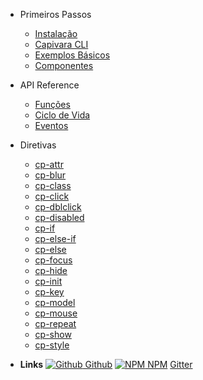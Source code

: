 * Primeiros Passos

  * [Instalação](/GettingStarted/quickstart.md)
  * [Capivara CLI](/GettingStarted/capivara-cli.md)
  * [Exemplos Básicos](/GettingStarted/first-example.md)
  * [Componentes](/GettingStarted/Components.md)
  
* API Reference

  * [Funções](/Customization/Functions.md)
  * [Ciclo de Vida](/Customization/LifeCicle.md)  
  * [Eventos](/Customization/Events.md)

* Diretivas

  * [cp-attr](/Directives/cp-attr.md)
  * [cp-blur](/Directives/cp-blur.md)
  * [cp-class](/Directives/cp-class.md)
  * [cp-click](/Directives/cp-click.md)
  * [cp-dblclick](/Directives/cp-dblclick.md)
  * [cp-disabled](/Directives/cp-disabled.md)
  * [cp-if](/Directives/cp-if.md)
  * [cp-else-if](/Directives/cp-else-if.md)
  * [cp-else](/Directives/cp-else.md)
  * [cp-focus](/Directives/cp-focus.md)
  * [cp-hide](/Directives/cp-hide.md)
  * [cp-init](/Directives/cp-init.md)
  * [cp-key](/Directives/cp-key.md)
  * [cp-model](/Directives/cp-model.md)
  * [cp-mouse](/Directives/cp-mouse.md)
  * [cp-repeat](/Directives/cp-repeat.md)
  * [cp-show](/Directives/cp-show.md)
  * [cp-style](/Directives/cp-style.md)

* **Links**
[![Github](https://icongram.jgog.in/simple/github.svg?color=808080&size=16) Github](https://github.com/CapivaraJS/CapivaraJS)
[![NPM](https://icongram.jgog.in/simple/npm.svg?colored&size=16) NPM](https://www.npmjs.com/package/capivarajs)
<a href="https://gitter.im/capivarajs/Lobby" target="_blank" class="fab fa-gitter notbold"> Gitter </a>